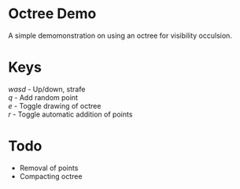Octree Demo
===========

A simple demomonstration on using an octree for visibility occulsion.

Keys
====
*wasd* - Up/down, strafe  
*q* - Add random point  
*e* - Toggle drawing of octree  
*r* - Toggle automatic addition of points  

Todo
====
* Removal of points
* Compacting octree

